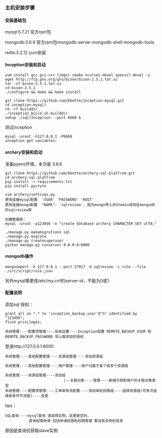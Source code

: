 ### 主机安装步骤

#### 安装基础包

mysql:5.7.21 官方rpm包

mongodb:3.6.9 官方rpm包mongodb-server mongodb-shell mongodb-tools

redis:3.2.12 yum安装

#### Inception安装和启动

    yum install gcc gcc-c++ libgcc cmake ncurses-devel openssl-devel -y
    wget http://ftp.gnu.org/gnu/bison/bison-2.5.1.tar.xz
    tar -xf bison-2.5.1.tar.xz 
    cd bison-2.5.1
    ./configure && make && make install

    git clone https://github.com/bbotte/inception-mysql.git
    cd inception-mysql/
    rm -rf builddir
    ./inception_build.sh builddir
    nohup ./sql/Inception --port 6669 &
    
测试inception

    mysql -uroot -h127.0.0.1 -P6669
    inception get variables;

#### archery安装和启动

准备pyenv环境，本次是 3.6.6

    git clone https://github.com/bbotte/archery-sql-platfrom.git
    cd archery-sql-platfrom
    pip install -r requirements.txt
    pip install pycryto
    
    vim archery/settings.py
    更改连接mysql配置  'USER' 'PASSWORD' 'HOST'
    更改连接mongo配置  "NAME": 'sqlreview', 因为mongo导入的themis规则在mongodb的sqlreview库

    创建数据库：
    mysql -uroot -p123456 -e "create database archery CHARACTER SET utf8;"

    ./manage.py makemigrations sql
    ./manage.py migrate
    ./manage.py createsuperuser
    python manage.py runserver 0.0.0.0:8000

#### mongodb操作

    mongoimport -h 127.0.0.1 --port 27017 -d sqlreview -c rule --file ./src/script/rule.json

另外mysql需更改/etc/my.cnf的server-id，不能为0或1

#### 配置说明

添加sql 授权：

    grant all on *.* to 'inception_backup_user'@"%" identified by "123456";
    flush privileges;

    系统管理----配置项管理----系统设置----Inception配置 REMOTE_BACKUP_USER 和REMOTE_BACKUP_PASSWORD 写上面添加的授权


登录http://127.0.0.1:8000

    系统管理----其他配置管理----资源组管理----添加资源组
    
    系统管理----其他配置管理----用户管理----用户归属于某个或多个资源组
    
    系统管理----资源组管理----添加组
                               |--关联对象----管理----新增示例和用户的关联对象类型
    系统管理----配置项管理----工单审核流配置----添加审批权限组----选择资源组(可多次选择即多环节流程)----变更



tips：

    SQL查询----mysql查询 请选择实例，这里是空的，       
               查询权限申请 包括申请权限和权限管理 都没有实例的信息

原因是查询仅获取slave实例

